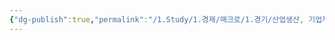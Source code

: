 ```yaml
---
{"dg-publish":true,"permalink":"/1.Study/1.경제/매크로/1.경기/산업생산, 기업재고, 내구재 수주/내구재수주/","created":"2024-11-20T21:02:26.932+09:00","updated":"2025-06-03T20:07:19.667+09:00"}
---
```


